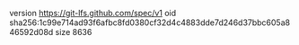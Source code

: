 version https://git-lfs.github.com/spec/v1
oid sha256:1c99e714ad93f6afbc8fd0380cf32d4c4883dde7d246d37bbc605a846592d08d
size 8636
